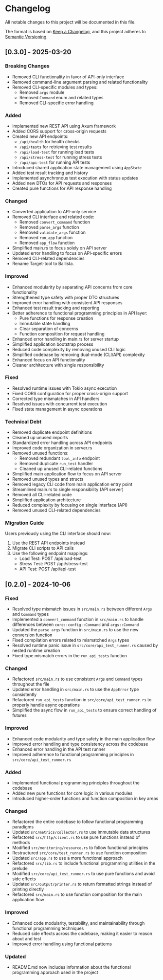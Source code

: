 # Changelog

All notable changes to this project will be documented in this file.

The format is based on [Keep a Changelog](https://keepachangelog.com/en/1.0.0/),
and this project adheres to [Semantic Versioning](https://semver.org/spec/v2.0.0.html).

## [0.3.0] - 2025-03-20

### Breaking Changes

- Removed CLI functionality in favor of API-only interface
- Removed command-line argument parsing and related functionality
- Removed CLI-specific modules and types:
  - Removed `args` module
  - Removed `Command` enum and related types
  - Removed CLI-specific error handling

### Added

- Implemented new REST API using Axum framework
- Added CORS support for cross-origin requests
- Created new API endpoints:
  - `/api/health` for health checks
  - `/api/tests` for retrieving test results
  - `/api/load-test` for running load tests
  - `/api/stress-test` for running stress tests
  - `/api/api-test` for running API tests
- Introduced shared application state management using `AppState`
- Added test result tracking and history
- Implemented asynchronous test execution with status updates
- Added new DTOs for API requests and responses
- Created pure functions for API response handling

### Changed

- Converted application to API-only service
- Removed CLI interface and related code:
  - Removed `convert_command` function
  - Removed `parse_args` function
  - Removed `validate_args` function
  - Removed `run_app` function
  - Removed `app_flow` function
- Simplified main.rs to focus solely on API server
- Updated error handling to focus on API-specific errors
- Removed CLI-related dependencies
- Rename Target-tool to Ballista.

### Improved

- Enhanced modularity by separating API concerns from core functionality
- Strengthened type safety with proper DTO structures
- Improved error handling with consistent API responses
- Enhanced test result tracking and reporting
- Better adherence to functional programming principles in API layer:
  - Pure functions for response creation
  - Immutable state handling
  - Clear separation of concerns
  - Function composition for request handling
- Enhanced error handling in main.rs for server startup
- Simplified application bootstrap process
- Reduced code complexity by removing unused CLI logic
- Simplified codebase by removing dual-mode (CLI/API) complexity
- Enhanced focus on API functionality
- Cleaner architecture with single responsibility

### Fixed

- Resolved runtime issues with Tokio async execution
- Fixed CORS configuration for proper cross-origin support
- Corrected type mismatches in API handlers
- Resolved issues with concurrent test execution
- Fixed state management in async operations

### Technical Debt

- Removed duplicate endpoint definitions
- Cleaned up unused imports
- Standardized error handling across API endpoints
- Improved code organization in server.rs
- Removed unused functions:
  - Removed redundant `tool_info` endpoint
  - Removed duplicate `run_test` handler
  - Cleaned up unused CLI-related functions
- Simplified main application flow to focus on API server
- Removed unused types and structs
- Removed legacy CLI code from main application entry point
- Streamlined main.rs to single responsibility (API server)
- Removed all CLI-related code
- Simplified application architecture
- Reduced complexity by focusing on single interface (API)
- Removed unused CLI-related dependencies

### Migration Guide

Users previously using the CLI interface should now:
1. Use the REST API endpoints instead
2. Migrate CLI scripts to API calls
3. Use the following endpoint mappings:
   - Load Test: POST /api/load-test
   - Stress Test: POST /api/stress-test
   - API Test: POST /api/api-test

## [0.2.0] - 2024-10-06

### Fixed

-   Resolved type mismatch issues in `src/main.rs` between different `Args` and `Command` types
-   Implemented a `convert_command` function in `src/main.rs` to handle differences between `core::config::Command` and `args::Command`
-   Updated the `parse_args` function in `src/main.rs` to use the new conversion function
-   Fixed compilation errors related to mismatched `Args` types
-   Resolved runtime panic issue in `src/core/api_test_runner.rs` caused by nested runtime creation
-   Fixed type mismatch errors in the `run_api_tests` function

### Changed

-   Refactored `src/main.rs` to use consistent `Args` and `Command` types throughout the file
-   Updated error handling in `src/main.rs` to use the `AppError` type consistently
-   Refactored `run_api_tests` function in `src/core/api_test_runner.rs` to properly handle async operations
-   Simplified the async flow in `run_api_tests` to ensure correct handling of futures

### Improved

-   Enhanced code modularity and type safety in the main application flow
-   Improved error handling and type consistency across the codebase
-   Enhanced error handling in the API test runner
-   Improved adherence to functional programming principles in `src/core/api_test_runner.rs`

### Added

-   Implemented functional programming principles throughout the codebase
-   Added new pure functions for core logic in various modules
-   Introduced higher-order functions and function composition in key areas

### Changed

-   Refactored the entire codebase to follow functional programming paradigms
-   Updated `src/metrics/collector.rs` to use immutable data structures
-   Refactored `src/http/client.rs` to use pure functions instead of methods
-   Modified `src/monitoring/resource.rs` to follow functional principles
-   Restructured `src/core/test_runner.rs` to use function composition
-   Updated `src/app.rs` to use a more functional approach
-   Refactored `src/lib.rs` to include functional programming utilities in the prelude
-   Modified `src/core/api_test_runner.rs` to use pure functions and avoid side effects
-   Updated `src/output/printer.rs` to return formatted strings instead of printing directly
-   Refactored `src/main.rs` to use function composition for the main application flow

### Improved

-   Enhanced code modularity, testability, and maintainability through functional programming techniques
-   Reduced side effects across the codebase, making it easier to reason about and test
-   Improved error handling using functional patterns

### Updated

-   README.md now includes information about the functional programming approach used in the project
